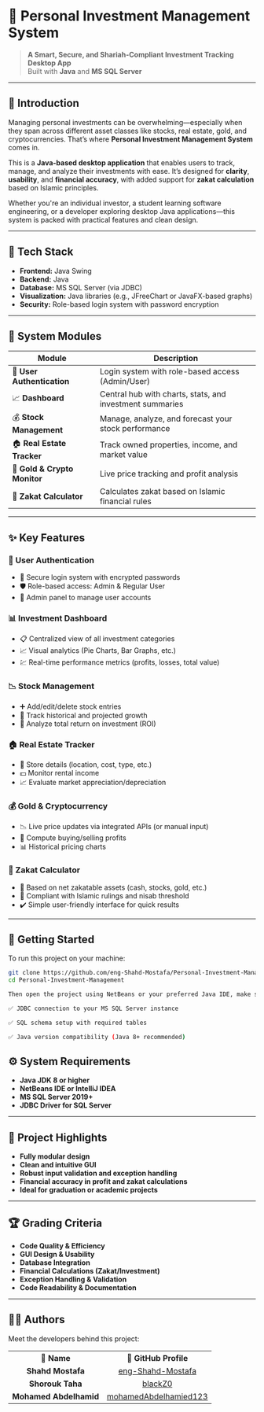# 💼 Personal Investment Management System

> **A Smart, Secure, and Shariah-Compliant Investment Tracking Desktop App**  
> Built with **Java** and **MS SQL Server**

---

## 📌 Introduction

Managing personal investments can be overwhelming—especially when they span across different asset classes like stocks, real estate, gold, and cryptocurrencies. That’s where **Personal Investment Management System** comes in.

This is a **Java-based desktop application** that enables users to track, manage, and analyze their investments with ease. It’s designed for **clarity**, **usability**, and **financial accuracy**, with added support for **zakat calculation** based on Islamic principles.

Whether you're an individual investor, a student learning software engineering, or a developer exploring desktop Java applications—this system is packed with practical features and clean design.

---

## 🧩 Tech Stack

- **Frontend:** Java Swing  
- **Backend:** Java  
- **Database:** MS SQL Server (via JDBC)  
- **Visualization:** Java libraries (e.g., JFreeChart or JavaFX-based graphs)  
- **Security:** Role-based login system with password encryption

---

## 🧱 System Modules

| Module | Description |
|--------|-------------|
| 👤 **User Authentication** | Login system with role-based access (Admin/User) |
| 📈 **Dashboard** | Central hub with charts, stats, and investment summaries |
| 💰 **Stock Management** | Manage, analyze, and forecast your stock performance |
| 🏠 **Real Estate Tracker** | Track owned properties, income, and market value |
| 💎 **Gold & Crypto Monitor** | Live price tracking and profit analysis |
| 🧮 **Zakat Calculator** | Calculates zakat based on Islamic financial rules |

---

## ✨ Key Features

### 👥 User Authentication
- 🔐 Secure login system with encrypted passwords  
- 🛡️ Role-based access: Admin & Regular User  
- 👥 Admin panel to manage user accounts  

### 📊 Investment Dashboard
- 📋 Centralized view of all investment categories  
- 📈 Visual analytics (Pie Charts, Bar Graphs, etc.)  
- 💹 Real-time performance metrics (profits, losses, total value)  

### 📉 Stock Management
- ➕ Add/edit/delete stock entries  
- 📅 Track historical and projected growth  
- 💼 Analyze total return on investment (ROI)  

### 🏠 Real Estate Tracker
- 🏡 Store details (location, cost, type, etc.)  
- 💵 Monitor rental income  
- 📈 Evaluate market appreciation/depreciation  

### 💰 Gold & Cryptocurrency
- 📉 Live price updates via integrated APIs (or manual input)  
- 💸 Compute buying/selling profits  
- 📊 Historical pricing charts  

### 🧮 Zakat Calculator
- 📖 Based on net zakatable assets (cash, stocks, gold, etc.)  
- 🕌 Compliant with Islamic rulings and nisab threshold  
- ✔️ Simple user-friendly interface for quick results  

---

## 🏁 Getting Started

To run this project on your machine:

```bash
git clone https://github.com/eng-Shahd-Mostafa/Personal-Investment-Management.git
cd Personal-Investment-Management

Then open the project using NetBeans or your preferred Java IDE, make sure you configure:

✅ JDBC connection to your MS SQL Server instance

✅ SQL schema setup with required tables

✅ Java version compatibility (Java 8+ recommended)

```

## ⚙️ System Requirements
- **Java JDK 8 or higher**
- **NetBeans IDE or IntelliJ IDEA**
- **MS SQL Server 2019+**
- **JDBC Driver for SQL Server**
  
---

## 🧪 Project Highlights
- **Fully modular design**
- **Clean and intuitive GUI**
- **Robust input validation and exception handling**
- **Financial accuracy in profit and zakat calculations**
- **Ideal for graduation or academic projects**

---

## 🏆 Grading Criteria
- **Code Quality & Efficiency**
- **GUI Design & Usability**
- **Database Integration**
- **Financial Calculations (Zakat/Investment)**
- **Exception Handling & Validation**
- **Code Readability & Documentation**

---

## 👨‍💻 Authors

Meet the developers behind this project:  

<table>
  <tr align="center">
    <th>👤 Name</th>
    <th>🔗 GitHub Profile</th>
  </tr>
  <tr align="center">
    <td><b>Shahd Mostafa</b></td>
    <td><a href="https://github.com/eng-Shahd-Mostafa">eng-Shahd-Mostafa</a></td>
  </tr>

  <tr align="center">
    <td><b>Shorouk Taha</b></td>
    <td><a href="https://github.com/blackZ0">blackZ0</a></td>
  </tr>
  
  <tr align="center">
    <td><b>Mohamed Abdelhamid</b></td>
    <td><a href="https://github.com/mohamedAbdelhamied123">mohamedAbdelhamied123</a></td>
  </tr>
</table>


